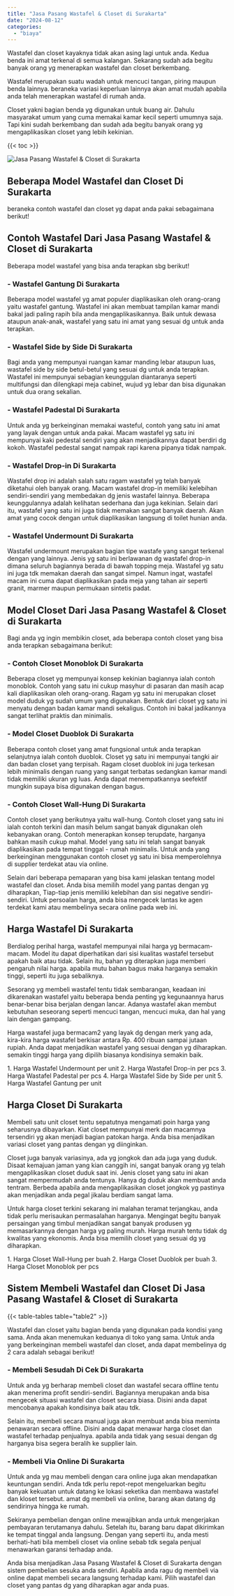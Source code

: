 ```yaml
---
title: "Jasa Pasang Wastafel & Closet di Surakarta"
date: "2024-08-12"
categories: 
  - "biaya"
---
```


Wastafel dan closet kayaknya tidak akan asing lagi untuk anda. Kedua benda ini amat terkenal di semua kalangan. Sekarang sudah ada begitu banyak orang yg menerapkan wastafel dan closet berkembang.

Wastafel merupakan suatu wadah untuk mencuci tangan, piring maupun benda lainnya. beraneka variasi keperluan lainnya akan amat mudah apabila anda telah menerapkan wastafel di rumah anda.

Closet yakni bagian benda yg digunakan untuk buang air. Dahulu masyarakat umum yang cuma memakai kamar kecil seperti umumnya saja. Tapi kini sudah berkembang dan sudah ada begitu banyak orang yg mengaplikasikan closet yang lebih kekinian.

{{< toc >}}

![Jasa Pasang Wastafel & Closet di Surakarta](/images/wastafel-closet-murah62.png)

## Beberapa Model Wastafel dan Closet Di Surakarta

beraneka contoh wastafel dan closet yg dapat anda pakai sebagaimana berikut!

## Contoh Wastafel Dari Jasa Pasang Wastafel & Closet di Surakarta

Beberapa model wastafel yang bisa anda terapkan sbg berikut!

### \- Wastafel Gantung Di Surakarta

Beberapa model wastafel yg amat populer diaplikasikan oleh orang-orang yaitu wastafel gantung. Wastafel ini akan membuat tampilan kamar mandi bakal jadi paling rapih bila anda mengaplikasikannya. Baik untuk dewasa ataupun anak-anak, wastafel yang satu ini amat yang sesuai dg untuk anda terapkan.

### \- Wastafel Side by Side Di Surakarta

Bagi anda yang mempunyai ruangan kamar manding lebar ataupun luas, wastafel side by side betul-betul yang sesuai dg untuk anda terapkan. Wastafel ini mempunyai sebagian keunggulan diantaranya seperti multifungsi dan dilengkapi meja cabinet, wujud yg lebar dan bisa digunakan untuk dua orang sekalian.

### \- Wastafel Padestal Di Surakarta

Untuk anda yg berkeinginan memakai wasteful, contoh yang satu ini amat yang layak dengan untuk anda pakai. Macam wastafel yg satu ini mempunyai kaki pedestal sendiri yang akan menjadikannya dapat berdiri dg kokoh. Wastafel pedestal sangat nampak rapi karena pipanya tidak nampak.

### \- Wastafel Drop-in Di Surakarta

Wastafel drop ini adalah salah satu ragam wastafel yg telah banyak diketahui oleh banyak orang. Macam wastafel drop-in memiliki kelebihan sendiri-sendiri yang membedakan dg jenis wastafel lainnya. Beberapa keunggulannya adalah kelihatan sederhana dan juga kekinian. Selain dari itu, wastafel yang satu ini juga tidak memakan sangat banyak daerah. Akan amat yang cocok dengan untuk diaplikasikan langsung di toilet hunian anda.

### \- Wastafel Undermount Di Surakarta

Wastafel undermount merupakan bagian tipe wastafe yang sangat terkenal dengan yang lainnya. Jenis yg satu ini berlawanan dg wastafel drop-in dimana seluruh bagiannya berada di bawah topping meja. Wastafel yg satu ini juga tdk memakan daerah dan sangat simpel. Namun ingat, wastafel macam ini cuma dapat diaplikasikan pada meja yang tahan air seperti granit, marmer maupun permukaan sintetis padat.

## Model Closet Dari Jasa Pasang Wastafel & Closet di Surakarta

Bagi anda yg ingin membikin closet, ada beberapa contoh closet yang bisa anda terapkan sebagaimana berikut:

### \- Contoh Closet Monoblok Di Surakarta

Beberapa closet yg mempunyai konsep kekinian bagiannya ialah contoh monoblok. Contoh yang satu ini cukup masyhur di pasaran dan masih acap kali diaplikasikan oleh orang-orang. Ragam yg satu ini merupakan closet model duduk yg sudah umum yang digunakan. Bentuk dari closet yg satu ini menyatu dengan badan kamar mandi sekaligus. Contoh ini bakal jadikannya sangat terlihat praktis dan minimalis.

### \- Model Closet Duoblok Di Surakarta

Beberapa contoh closet yang amat fungsional untuk anda terapkan selanjutnya ialah contoh duoblok. Closet yg satu ini mempunyai tangki air dan badan closet yang terpisah. Ragam closet duoblok ini juga terkesan lebih minimalis dengan ruang yang sangat terbatas sedangkan kamar mandi tidak memiliki ukuran yg luas. Anda dapat menempatkannya seefektif mungkin supaya bisa digunakan dengan bagus.

### \- Contoh Closet Wall-Hung Di Surakarta

Contoh closet yang berikutnya yaitu wall-hung. Contoh closet yang satu ini ialah contoh terkini dan masih belum sangat banyak digunakan oleh kebanyakan orang. Contoh menerapkan konsep terupdate, harganya bahkan masih cukup mahal. Model yang satu ini telah sangat banyak diaplikasikan pada tempat tinggal - rumah minimalis. Untuk anda yang berkeinginan menggunakan contoh closet yg satu ini bisa memperolehnya di supplier terdekat atau via online.

Selain dari beberapa pemaparan yang bisa kami jelaskan tentang model wastafel dan closet. Anda bisa memilih model yang pantas dengan yg diharapkan, Tiap-tiap jenis memiliki kelebihan dan sisi negative sendiri-sendiri. Untuk persoalan harga, anda bisa mengecek lantas ke agen terdekat kami atau membelinya secara online pada web ini.

## Harga Wastafel Di Surakarta

Berdialog perihal harga, wastafel mempunyai nilai harga yg bermacam-macam. Model itu dapat diperhatikan dari sisi kualitas wastafel tersebut apakah baik atau tidak. Selain itu, bahan yg diterapkan juga memberi pengaruh nilai harga. apabila mutu bahan bagus maka harganya semakin tinggi, seperti itu juga sebaliknya.

Sesorang yg membeli wastafel tentu tidak sembarangan, keadaan ini dikarenakan wastafel yaitu beberapa benda penting yg kegunaannya harus benar-benar bisa berjalan dengan lancar. Adanya wastafel akan membut kebutuhan seseorang seperti mencuci tangan, mencuci muka, dan hal yang lain dengan gampang.

Harga wastafel juga bermacam2 yang layak dg dengan merk yang ada, kira-kira harga wastafel berkisar antara Rp. 400 ribuan sampai jutaan rupiah. Anda dapat menjadikan wastafel yang sesuai dengan yg diharapkan. semakin tinggi harga yang dipilih biasanya kondisinya semakin baik.

1\. Harga Wastafel Undermount per unit 2. Harga Wastafel Drop-in per pcs 3. Harga Wastafel Padestal per pcs 4. Harga Wastafel Side by Side per unit 5. Harga Wastafel Gantung per unit

## Harga Closet Di Surakarta

Membeli satu unit closet tentu sepatutnya mengamati poin harga yang seharusnya dibayarkan. Kiat closet mempunyai merk dan macamnya tersendiri yg akan menjadi bagian patokan harga. Anda bisa menjadikan variasi closet yang pantas dengan yg diinginkan.

Closet juga banyak variasinya, ada yg jongkok dan ada juga yang duduk. Disaat kemajuan jaman yang kian canggih ini, sangat banyak orang yg telah mengaplikasikan closet duduk saat ini. Jenis closet yang satu ini akan sangat mempermudah anda tentunya. Hanya dg duduk akan membuat anda tentram. Berbeda apabila anda mengaplikasikan closet jongkok yg pastinya akan menjadikan anda pegal jikalau berdiam sangat lama.

Untuk harga closet terkini sekarang ini malahan teramat terjangkau, anda tidak perlu merisaukan permasalahan harganya. Mengingat begitu banyak persaingan yang timbul menjadikan sangat banyak produsen yg memasarkannya dengan harga yg paling murah. Harga murah tentu tidak dg kwalitas yang ekonomis. Anda bisa memilih closet yang sesuai dg yg diharapkan.

1\. Harga Closet Wall-Hung per buah 2. Harga Closet Duoblok per buah 3. Harga Closet Monoblok per pcs

## Sistem Membeli Wastafel dan Closet Di Jasa Pasang Wastafel & Closet di Surakarta

{{< table-tables table="table2" >}}

Wastafel dan closet yaitu bagian benda yang digunakan pada kondisi yang sama. Anda akan menemukan keduanya di toko yang sama. Untuk anda yang berkeinginan membeli wastafel dan closet, anda dapat membelinya dg 2 cara adalah sebagai berikut!

### \- Membeli Sesudah Di Cek Di Surakarta

Untuk anda yg berharap membeli closet dan wastafel secara offline tentu akan menerima profit sendiri-sendiri. Bagiannya merupakan anda bisa mengecek situasi wastafel dan closet secara biasa. Disini anda dapat mencobanya apakah kondisinya baik atau tdk.

Selain itu, membeli secara manual juga akan membuat anda bisa meminta penawaran secara offline. Disini anda dapat menawar harga closet dan wastafel terhadap penjualnya. apabila anda tidak yang sesuai dengan dg harganya bisa segera beralih ke supplier lain.

### \- Membeli Via Online Di Surakarta

Untuk anda yg mau membeli dengan cara online juga akan mendapatkan keuntungan sendiri. Anda tdk perlu repot-repot mengeluarkan begitu banyak kekuatan untuk datang ke lokasi seketika dan membawa wastafel dan kloset tersebut. amat dg membeli via online, barang akan datang dg sendirinya hingga ke rumah.

Sekiranya pembelian dengan online mewajibkan anda untuk mengerjakan pembayaran terutamanya dahulu. Setelah itu, barang baru dapat dikirimkan ke tempat tinggal anda langsung. Dengan yang seperti itu, anda mesti berhati-hati bila membeli closet via online sebab tdk segala penjual menawarkan garansi terhadap anda.

Anda bisa menjadikan Jasa Pasang Wastafel & Closet di Surakarta dengan sistem pembelian sesuka anda sendiri. Apabila anda ragu dg membeli via online dapat membeli secara langsung terhadap kami. Pilih wastafel dan closet yang pantas dg yang diharapkan agar anda puas.
